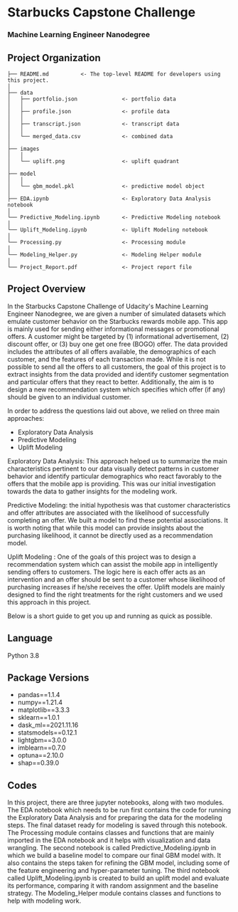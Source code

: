 # Starbucks Capstone Challenge
### Machine Learning Engineer Nanodegree
## Project Organization

    ├── README.md          <- The top-level README for developers using this project.
    │
    ├── data
    │   ├── portfolio.json              <- portfolio data
    │   │
    │   ├── profile.json                <- profile data
    │   │
    │   ├── transcript.json             <- transcript data
    │   │
    │   └── merged_data.csv             <- combined data
    │
    ├── images
    │   │
    │   └── uplift.png                  <- uplift quadrant                                  
    │
    ├── model
    │   │
    │   └── gbm_model.pkl               <- predictive model object
    │
    ├── EDA.ipynb                       <- Exploratory Data Analysis notebook
    │
    └── Predictive_Modeling.ipynb       <- Predictive Modeling notebook
    │
    └── Uplift_Modeling.ipynb           <- Uplift Modeling notebook
    │
    └── Processing.py                   <- Processing module
    │
    └── Modeling_Helper.py              <- Modeling Helper module
    │
    └── Project_Report.pdf              <- Project report file

## Project Overview
In the Starbucks Capstone Challenge of Udacity's Machine Learning Engineer Nanodegree, we are given a number of simulated datasets which emulate customer behavior on the Starbucks rewards mobile app. This app is mainly used for sending either informational messages or promotional offers. A customer might be targeted by (1) informational advertisement, (2) discount offer, or (3) buy one get one free (BOGO) offer. The data provided includes the attributes of all offers available, the demographics of each customer, and the features of each transaction made. While it is not possible to send all the offers to all customers, the goal of this project is to extract insights from the data provided and identify customer segmentation and particular offers that they react to better. Additionally, the aim is to design a new recommendation system which specifies which offer (if any) should be given to an individual customer.

In order to address the questions laid out above, we relied on three main approaches: 
- Exploratory Data Analysis 
- Predictive Modeling 
- Uplift Modeling

Exploratory Data Analysis: This approach helped us to summarize the main characteristics pertinent to our data visually detect patterns in customer behavior and identify particular demographics who react favorably to the offers that the mobile app is providing. This was our initial investigation towards the data to gather insights for the
modeling work.

Predictive Modeling: the initial hypothesis was that customer characteristics and offer attributes are associated with the likelihood of successfully completing an offer. We built a model to find these potential associations. It is worth noting that while this model can provide insights about the purchasing likelihood, it cannot be directly used as a recommendation model.

Uplift Modeling : One of the goals of this project was to design a recommendation system which can assist the mobile app in intelligently sending offers to customers. The logic here is each offer acts as an intervention and an offer should be sent to a customer whose likelihood of purchasing increases if he/she receives the offer. Uplift models are  mainly designed to find the right treatments for the right customers and we  used this approach in this project.

Below is a short guide to get you up and running as quick as possible.

## Language

Python 3.8

## Package Versions

- pandas==1.1.4
- numpy==1.21.4
- matplotlib==3.3.3
- sklearn==1.0.1
- dask_ml==2021.11.16
- statsmodels==0.12.1
- lightgbm==3.0.0 
- imblearn==0.7.0
- optuna==2.10.0
- shap==0.39.0

## Codes
In this project, there are three jupyter notebooks, along with two modules. The EDA notebook which needs to be run first contains the code for running the Exploratory Data Analysis and for preparing the data for the modeling steps. The final dataset ready for modeling is saved through this notebook. The Processing module contains classes and functions that are mainly imported in the EDA notebook and it helps with visualization and data wrangling. The second notebook is called Predictive_Modeling.ipynb in which we build a baseline model to compare our final GBM model with. It also contains the steps taken for refining the GBM model, including some of the feature engineering and hyper-parameter tuning. The third notebook called Uplift_Modeling.ipynb is created to build an uplift model and evaluate its performance, comparing it with random assignment and the baseline strategy. The Modeling_Helper module contains classes and functions to help with modeling work.
